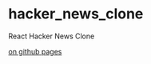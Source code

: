 # hacker_news_clone
React Hacker News Clone

[on github pages](https://kmanuel.github.io/hacker_news_clone)
